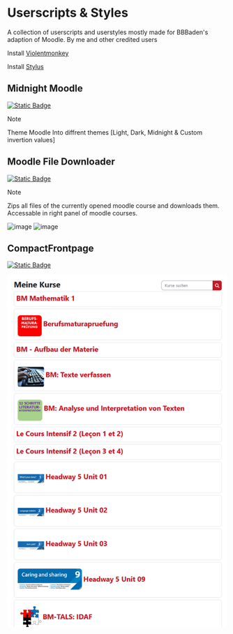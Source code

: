 # Userscripts & Styles

A collection of userscripts and userstyles mostly made for BBBaden's adaption of Moodle.
By me and other credited users

Install [Violentmonkey](https://violentmonkey.github.io/)

Install [Stylus](https://github.com/openstyles/stylus)

## Midnight Moodle

[![Static Badge](https://img.shields.io/badge/Install-Script-green?style=for-the-badge)](https://github.com/MyDrift-user/userscripts-styles/raw/main/MidnightMoodle.user.css)

> [!NOTE]  
> Theme Moodle Into diffrent themes [Light, Dark, Midnight & Custom invertion values]

## Moodle File Downloader

[![Static Badge](https://img.shields.io/badge/Install-Script-dark_green?style=for-the-badge&color=dark_green)](https://github.com/BBBaden-Moodle-userscripts/Download-All-Files/raw/main/download-all-files.user.js)

> [!NOTE]  
> Zips all files of the currently opened moodle course and downloads them.
> Accessable in right panel of moodle courses.

![image](https://github.com/user-attachments/assets/e0e26eb6-2995-4267-8714-5fd483e92889)
![image](https://github.com/user-attachments/assets/f3eb2c0e-19ae-4b99-a355-6e8378d414a1)



## CompactFrontpage

[![Static Badge](https://img.shields.io/badge/Install-Script-green?style=for-the-badge)](https://github.com/MyDrift-user/userscripts-styles/raw/main/CompactFrontpage.user.js)

![Without](./with-out.png)

